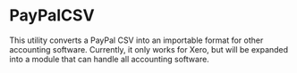 PayPalCSV
=========

This utility converts a PayPal CSV into an importable format for other accounting software.
Currently, it only works for Xero, but will be expanded into a module that can handle all accounting software.
